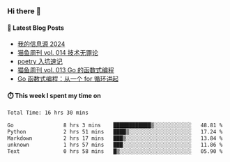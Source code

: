 ### Hi there 👋


#### 📖 Latest Blog Posts
<!-- BLOG-POST-LIST:START -->
- [我的信息源 2024](https://ameow.xyz/archives/info-source-2024)
- [猫鱼周刊 vol. 014 技术无罪论](https://ameow.xyz/archives/weekly-014)
- [poetry 入坑速记](https://ameow.xyz/archives/poetry-intro)
- [猫鱼周刊 vol. 013 Go 的函数式编程](https://ameow.xyz/archives/weekly-013)
- [Go 函数式编程：从一个 for 循环讲起](https://ameow.xyz/archives/go-functional-programming-intro)
<!-- BLOG-POST-LIST:END -->

#### ⏱️ This week I spent my time on
<!--START_SECTION:waka-->

```txt
Total Time: 16 hrs 30 mins

Go                8 hrs 3 mins    ████████████▒░░░░░░░░░░░░   48.81 %
Python            2 hrs 51 mins   ████▒░░░░░░░░░░░░░░░░░░░░   17.24 %
Markdown          2 hrs 17 mins   ███▒░░░░░░░░░░░░░░░░░░░░░   13.84 %
unknown           1 hrs 57 mins   ███░░░░░░░░░░░░░░░░░░░░░░   11.86 %
Text              0 hrs 58 mins   █▒░░░░░░░░░░░░░░░░░░░░░░░   05.90 %
```

<!--END_SECTION:waka-->

<!--
**LeslieLeung/LeslieLeung** is a ✨ _special_ ✨ repository because its `README.md` (this file) appears on your GitHub profile.

Here are some ideas to get you started:

- 🔭 I’m currently working on ...
- 🌱 I’m currently learning ...
- 👯 I’m looking to collaborate on ...
- 🤔 I’m looking for help with ...
- 💬 Ask me about ...
- 📫 How to reach me: ...
- 😄 Pronouns: ...
- ⚡ Fun fact: ...
-->
